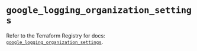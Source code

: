 # `google_logging_organization_settings`

Refer to the Terraform Registry for docs: [`google_logging_organization_settings`](https://registry.terraform.io/providers/hashicorp/google/6.37.0/docs/resources/logging_organization_settings).
